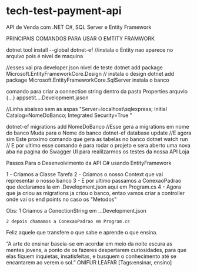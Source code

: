 # tech-test-payment-api
API de Venda com .NET C#, SQL Server e Entity Framework

PRINCIPAIS COMANDOS PARA USAR O EMTITY FRAMWORK

dotnet tool install --global dotnet-ef   //instala o Entity nao aparece no arquivo pois é nivel de maquina

//esses vai pra developer.json  nivel de teste
dotnet add package Microsoft.EntityFrameworkCore.Design  // instala o design
dotnet add package Microsoft.EntityFrameworkCore.SqlServer  instala o banco 

comando para criar a connection string dentro da pasta Properties arquvio 
{...} appsetit....Development.jason

//Linha abaixxo sem as aspas
"Server=localhost\\sqlexpress; Initial Catalog=NomeDoBanco; Integrated Security=True "


dotnet-ef migrations add NomeDoBanco  //Esse gera a migrations em nome do banco Muda para o Nome do banco
dotnet-ef database update //E agora sim Este proximo comando que gera as tabelas no banco 
dotnet watch run  // E por ultimo esse comando é para rodar o projeto e sera aberto uma nova aba na pagina do 
Swagger UI para realilzarmos os testes da nossa API Loja 


Passos Para o Desenvolvimento da API C# usando EntityFramework

1 - Criamos a Classe Tarefa
2 - Criamos o nosso Context que vai representar o nosso banco
3 - E por ultimo passamos a ConexaoPadrao que declaramos la em .Development.json aqui em Program.cs
4 - Agora que ja criou as migrations ja criou o banco, entao vamos criar a controller onde vai os end points no caso os "Metodos"


Obs:  1 Criamos a ConectionString em ...Development.json

	2 depois chamamos a ConexaoPadrao em Program.cs

 Feliz aquele que transfere o que sabe e aprende o que ensina.

“A arte de ensinar baseia-se em acordar em meio da noite escura as mentes jovens, a ponto de os fazeres despertarem curiosidades, para que elas fiquem inquietas, insatisfeitas, e busquem o conhecimento até se encantarem ao verem o sol.”
ONIFUR LEAFAR
[Tags:ensinar, ensino]